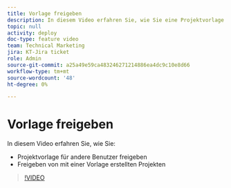 ```yaml
---
title: Vorlage freigeben
description: In diesem Video erfahren Sie, wie Sie eine Projektvorlage für andere Benutzer freigeben und Projekte freigeben, die mit einer Vorlage erstellt wurden.
topic: null
activity: deploy
doc-type: feature video
team: Technical Marketing
jira: KT-Jira ticket
role: Admin
source-git-commit: a25a49e59ca483246271214886ea4dc9c10e8d66
workflow-type: tm+mt
source-wordcount: '48'
ht-degree: 0%

---
```


# Vorlage freigeben

In diesem Video erfahren Sie, wie Sie:

* Projektvorlage für andere Benutzer freigeben
* Freigeben von mit einer Vorlage erstellten Projekten

>[!VIDEO](https://video.tv.adobe.com/v/335211/?quality=12&learn=on)
